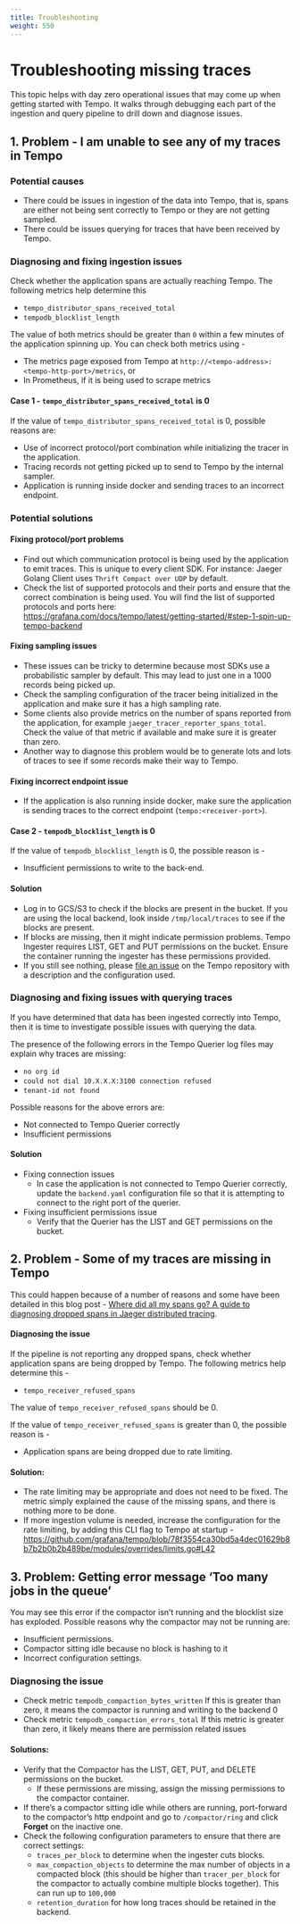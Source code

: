 ```yaml
---
title: Troubleshooting
weight: 550
---
```


# Troubleshooting missing traces

This topic helps with day zero operational issues that may come up when getting started with Tempo. It walks through debugging each part of the ingestion and query pipeline to drill down and diagnose issues. 

## 1. Problem - I am unable to see any of my traces in Tempo

### Potential causes

- There could be issues in ingestion of the data into Tempo, that is, spans are either not being sent correctly to Tempo or they are not getting sampled.
- There could be issues querying for traces that have been received by Tempo.

### Diagnosing and fixing ingestion issues

Check whether the application spans are actually reaching Tempo. The following metrics help determine this
- `tempo_distributor_spans_received_total` 
- `tempodb_blocklist_length`

The value of both metrics should be greater than `0` within a few minutes of the application spinning up.
You can check both metrics using -
- The metrics page exposed from Tempo at `http://<tempo-address>:<tempo-http-port>/metrics`, or
- In Prometheus, if it is being used to scrape metrics
 
#### Case 1 - `tempo_distributor_spans_received_total` is 0

If the value of `tempo_distributor_spans_received_total` is 0, possible reasons are:
- Use of incorrect protocol/port combination while initializing the tracer in the application.
- Tracing records not getting picked up to send to Tempo by the internal sampler.
- Application is running inside docker and sending traces to an incorrect endpoint.

### Potential solutions

#### Fixing protocol/port problems
- Find out which communication protocol is being used by the application to emit traces. This is unique to every client SDK. For instance: Jaeger Golang Client uses `Thrift Compact over UDP` by default.
- Check the list of supported protocols and their ports and ensure that the correct combination is being used. You will find the list of supported protocols and ports here: https://grafana.com/docs/tempo/latest/getting-started/#step-1-spin-up-tempo-backend


#### Fixing sampling issues

- These issues can be tricky to determine because most SDKs use a probabilistic sampler by default. This may lead to just one in a 1000 records being picked up.
- Check the sampling configuration of the tracer being initialized in the application and make sure it has a high sampling rate.
- Some clients also provide metrics on the number of spans reported from the application, for example `jaeger_tracer_reporter_spans_total`. Check the value of that metric if available and make sure it is greater than zero.
- Another way to diagnose this problem would be to generate lots and lots of traces to see if some records make their way to Tempo.


#### Fixing incorrect endpoint issue

- If the application is also running inside docker, make sure the application is sending traces to the correct endpoint (`tempo:<receiver-port>`).

#### Case 2 - `tempodb_blocklist_length` is 0

If the value of `tempodb_blocklist_length` is 0, the possible reason is -
- Insufficient permissions to write to the back-end.

#### Solution

- Log in to GCS/S3 to check if the blocks are present in the bucket. If you are using the local backend, look inside `/tmp/local/traces` to see if the blocks are present.
- If blocks are missing, then it might indicate permission problems. Tempo Ingester requires LIST, GET and PUT permissions on the bucket. Ensure the container running the ingester has these permissions provided.
- If you still see nothing, please [file an issue](https://github.com/grafana/tempo/issues/new/choose) on the Tempo repository with a description and the configuration used.

### Diagnosing and fixing issues with querying traces
If you have determined that data has been ingested correctly into Tempo, then it is time to investigate possible issues with querying the data.

The presence of the following errors in the Tempo Querier log files may explain why traces are missing:

- `no org id`
- `could not dial 10.X.X.X:3100 connection refused`
- `tenant-id not found`

Possible reasons for the above errors are:
- Not connected to Tempo Querier correctly
- Insufficient permissions


#### Solution

- Fixing connection issues
  - In case the application is not connected to Tempo Querier correctly, update the `backend.yaml` configuration file so that it is attempting to connect to the right port of the querier.
- Fixing insufficient permissions issue
  - Verify that the Querier has the LIST and GET permissions on the bucket.


## 2. Problem - Some of my traces are missing in Tempo

This could happen because of a number of reasons and some have been detailed in this blog post -
[Where did all my spans go? A guide to diagnosing dropped spans in Jaeger distributed tracing](https://grafana.com/blog/2020/07/09/where-did-all-my-spans-go-a-guide-to-diagnosing-dropped-spans-in-jaeger-distributed-tracing/).

#### Diagnosing the issue 

If the pipeline is not reporting any dropped spans, check whether application spans are being dropped by Tempo. The following metrics help determine this -
- `tempo_receiver_refused_spans`

The value of `tempo_receiver_refused_spans` should be 0.

If the value of `tempo_receiver_refused_spans` is greater than 0, the possible reason is -
- Application spans are being dropped due to rate limiting.

#### Solution:

- The rate limiting may be appropriate and does not need to be fixed. The metric simply explained the cause of the missing spans, and there is nothing more to be done.
- If more ingestion volume is needed, increase the configuration for the rate limiting, by adding this CLI flag to Tempo at startup - https://github.com/grafana/tempo/blob/78f3554ca30bd5a4dec01629b8b7b2b0b2b489be/modules/overrides/limits.go#L42


## 3. Problem: Getting error message ‘Too many jobs in the queue’
You may see this error if the compactor isn’t running and the blocklist size has exploded. 
Possible reasons why the compactor may not be running are:

- Insufficient permissions.
- Compactor sitting idle because no block is hashing to it
- Incorrect configuration settings.

### Diagnosing the issue

- Check metric `tempodb_compaction_bytes_written`
If this is greater than zero, it means the compactor is running and writing to the backend
0
- Check metric `tempodb_compaction_errors_total`
If this metric is greater than zero, it likely means there are permission related issues

#### Solutions:
- Verify that the Compactor has the LIST, GET, PUT, and DELETE permissions on the bucket.
  - If these permissions are missing, assign the missing permissions to the compactor container.
- If there’s a compactor sitting idle while others are running, port-forward to the compactor’s http endpoint and go to `/compactor/ring` and click **Forget** on the inactive one.
- Check the following configuration parameters to ensure that there are correct settings:
  - `traces_per_block` to determine when the ingester cuts blocks.
  - `max_compaction_objects` to determine the max number of objects in a compacted block (this should be higher than `tracer_per_block` for the compactor to actually combine multiple blocks together). This can run up to `100,000`
  - `retention_duration` for how long traces should be retained in the backend.
